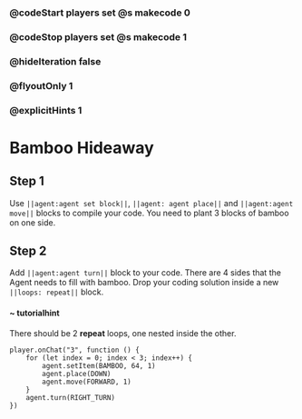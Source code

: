 ### @codeStart players set @s makecode 0
### @codeStop players set @s makecode 1

### @hideIteration false 
### @flyoutOnly 1
### @explicitHints 1


# Bamboo Hideaway

## Step 1
Use ``||agent:agent set block||``, ``||agent: agent place||`` and ``||agent:agent move||`` blocks to compile your code. You need to plant 3 blocks of bamboo on one side.  

## Step 2
Add ``||agent:agent turn||`` block to your code. There are 4 sides that the Agent needs to fill with bamboo. Drop your coding solution inside a new ``||loops: repeat||`` block. 

#### ~ tutorialhint
There should be 2 **repeat** loops, one nested inside the other. 
```blocks
player.onChat("3", function () {
    for (let index = 0; index < 3; index++) {
        agent.setItem(BAMBOO, 64, 1)
        agent.place(DOWN)
        agent.move(FORWARD, 1)
    }
    agent.turn(RIGHT_TURN)
})
```


